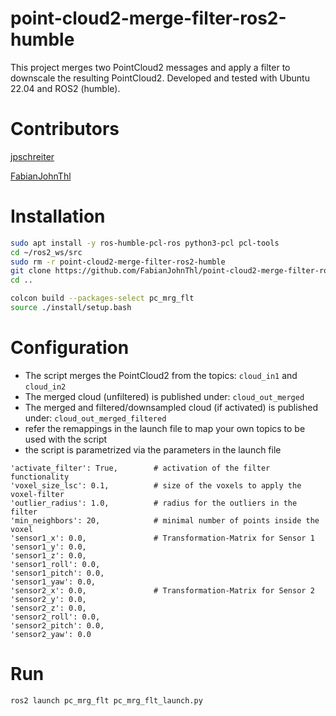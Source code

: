 # point-cloud2-merge-filter-ros2-humble
This project merges two PointCloud2 messages and apply a filter to downscale the resulting PointCloud2. Developed and tested with Ubuntu 22.04 and ROS2 (humble).

# Contributors

[jpschreiter](https://github.com/jpschreiter)

[FabianJohnThl](https://github.com/FabianJohnThl)

# Installation

```bash
sudo apt install -y ros-humble-pcl-ros python3-pcl pcl-tools
cd ~/ros2_ws/src
sudo rm -r point-cloud2-merge-filter-ros2-humble
git clone https://github.com/FabianJohnThl/point-cloud2-merge-filter-ros2-humble.git
cd ..

colcon build --packages-select pc_mrg_flt
source ./install/setup.bash
```

# Configuration

- The script merges the PointCloud2 from the topics: `cloud_in1` and `cloud_in2`
- The merged cloud (unfiltered) is published under: `cloud_out_merged`
- The merged and filtered/downsampled cloud (if activated) is published under: `cloud_out_merged_filtered`
- refer the remappings in the launch file to map your own topics to be used with the script
- the script is parametrized via the parameters in the launch file

```
'activate_filter': True,        # activation of the filter functionality
'voxel_size_lsc': 0.1,          # size of the voxels to apply the voxel-filter
'outlier_radius': 1.0,          # radius for the outliers in the filter
'min_neighbors': 20,            # minimal number of points inside the voxel                     
'sensor1_x': 0.0,               # Transformation-Matrix for Sensor 1
'sensor1_y': 0.0,
'sensor1_z': 0.0,
'sensor1_roll': 0.0,
'sensor1_pitch': 0.0,
'sensor1_yaw': 0.0,
'sensor2_x': 0.0,               # Transformation-Matrix for Sensor 2
'sensor2_y': 0.0,
'sensor2_z': 0.0,
'sensor2_roll': 0.0,
'sensor2_pitch': 0.0,
'sensor2_yaw': 0.0
```

# Run

```bash
ros2 launch pc_mrg_flt pc_mrg_flt_launch.py
```